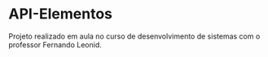 # API-Elementos

Projeto realizado em aula no curso de desenvolvimento de sistemas com o professor Fernando Leonid.
